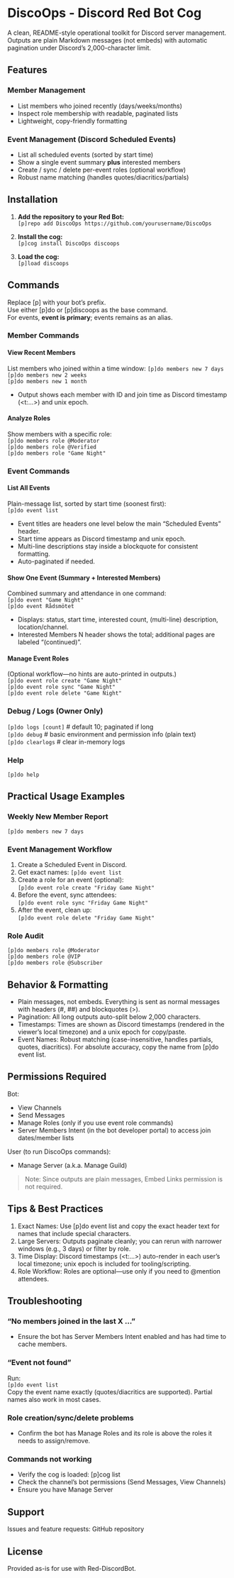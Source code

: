 # DiscoOps - Discord Red Bot Cog

A clean, README-style operational toolkit for Discord server management.  
Outputs are plain Markdown messages (not embeds) with automatic pagination under Discord’s 2,000-character limit.

## Features

### Member Management
- List members who joined recently (days/weeks/months)
- Inspect role membership with readable, paginated lists
- Lightweight, copy-friendly formatting

### Event Management (Discord Scheduled Events)
- List all scheduled events (sorted by start time)
- Show a single event summary **plus** interested members
- Create / sync / delete per-event roles (optional workflow)
- Robust name matching (handles quotes/diacritics/partials)

## Installation

1. **Add the repository to your Red Bot:**  
```[p]repo add DiscoOps https://github.com/yourusername/DiscoOps```

2. **Install the cog:**  
```[p]cog install DiscoOps discoops```

3. **Load the cog:**  
```[p]load discoops```

## Commands

Replace [p] with your bot’s prefix.  
Use either [p]do or [p]discoops as the base command.  
For events, **event is primary**; events remains as an alias.

### Member Commands

#### View Recent Members
List members who joined within a time window:
```[p]do members new 7 days```  
```[p]do members new 2 weeks```  
```[p]do members new 1 month```

- Output shows each member with ID and join time as Discord timestamp (<t:...>) and unix epoch.

#### Analyze Roles
Show members with a specific role:  
```[p]do members role @Moderator```  
```[p]do members role @Verified```  
```[p]do members role "Game Night"```

### Event Commands

#### List All Events
Plain-message list, sorted by start time (soonest first):  
```[p]do event list```

- Event titles are headers one level below the main “Scheduled Events” header.
- Start time appears as Discord timestamp and unix epoch.
- Multi-line descriptions stay inside a blockquote for consistent formatting.
- Auto-paginated if needed.

#### Show One Event (Summary + Interested Members)
Combined summary and attendance in one command:  
```[p]do event "Game Night"```  
```[p]do event Rådsmötet```

- Displays: status, start time, interested count, (multi-line) description, location/channel.
- Interested Members N header shows the total; additional pages are labeled “(continued)”.

#### Manage Event Roles
(Optional workflow—no hints are auto-printed in outputs.)  
```[p]do event role create "Game Night"```  
```[p]do event role sync "Game Night"```  
```[p]do event role delete "Game Night"```

### Debug / Logs (Owner Only)  
```[p]do logs [count]```   # default 10; paginated if long  
```[p]do debug```          # basic environment and permission info (plain text)  
```[p]do clearlogs```      # clear in-memory logs

### Help
```[p]do help```  

## Practical Usage Examples

### Weekly New Member Report
```[p]do members new 7 days```  

### Event Management Workflow
1) Create a Scheduled Event in Discord.  
2) Get exact names:
```[p]do event list```  
3) Create a role for an event (optional):  
```[p]do event role create "Friday Game Night"```  
4) Before the event, sync attendees:  
```[p]do event role sync "Friday Game Night"```  
5) After the event, clean up:  
```[p]do event role delete "Friday Game Night"```

### Role Audit  
```[p]do members role @Moderator```  
```[p]do members role @VIP```  
```[p]do members role @Subscriber```

## Behavior & Formatting

- Plain messages, not embeds. Everything is sent as normal messages with headers (#, ##) and blockquotes (>).
- Pagination: All long outputs auto-split below 2,000 characters.
- Timestamps: Times are shown as Discord timestamps (rendered in the viewer’s local timezone) and a unix epoch for copy/paste.
- Event Names: Robust matching (case-insensitive, handles partials, quotes, diacritics). For absolute accuracy, copy the name from [p]do event list.

## Permissions Required

Bot:
- View Channels
- Send Messages
- Manage Roles (only if you use event role commands)
- Server Members Intent (in the bot developer portal) to access join dates/member lists

User (to run DiscoOps commands):
- Manage Server (a.k.a. Manage Guild)

> Note: Since outputs are plain messages, Embed Links permission is not required.

## Tips & Best Practices

1. Exact Names: Use [p]do event list and copy the exact header text for names that include special characters.
2. Large Servers: Outputs paginate cleanly; you can rerun with narrower windows (e.g., 3 days) or filter by role.
3. Time Display: Discord timestamps (<t:...>) auto-render in each user’s local timezone; unix epoch is included for tooling/scripting.
4. Role Workflow: Roles are optional—use only if you need to @mention attendees.

## Troubleshooting

### “No members joined in the last X …”
- Ensure the bot has Server Members Intent enabled and has had time to cache members.

### “Event not found”
Run:  
```[p]do event list```  
Copy the event name exactly (quotes/diacritics are supported). Partial names also work in most cases.

### Role creation/sync/delete problems
- Confirm the bot has Manage Roles and its role is above the roles it needs to assign/remove.

### Commands not working
- Verify the cog is loaded: [p]cog list
- Check the channel’s bot permissions (Send Messages, View Channels)
- Ensure you have Manage Server

## Support

Issues and feature requests: GitHub repository

## License

Provided as-is for use with Red-DiscordBot.
